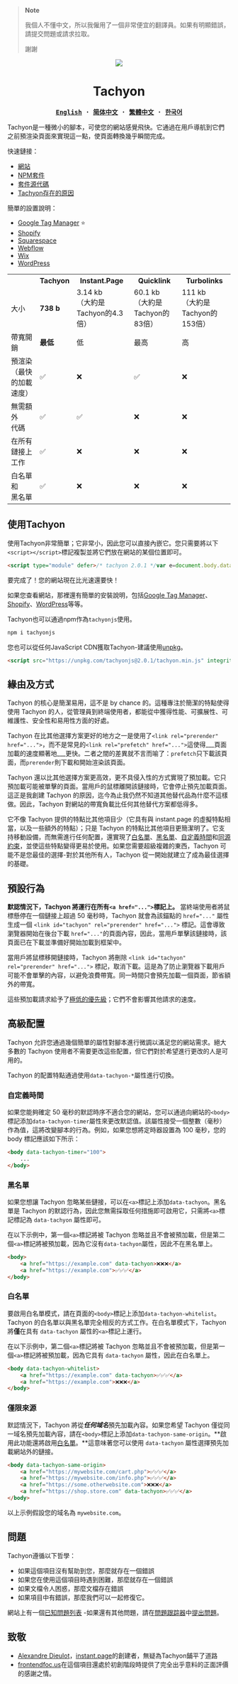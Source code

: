 > **Note**
>
>我個人不懂中文，所以我僱用了一個非常便宜的翻譯員。如果有明顯錯誤，請提交問題或請求拉取。
>
>謝謝

<div align="center">
<img src="../docs/content/tachyon-white.svg">


# Tachyon

<strong>
<samp>

[English](readme.md) · [简体中文](localized/readme.zh-CN.md) · [繁體中文](localized/readme.zh-TW.md) · [한국어](localized/readme.ko.md)

</samp>
</strong>
</div>

Tachyon是一種微小的腳本，可使您的網站感覺飛快。它通過在用戶導航到它們之前預渲染頁面來實現這一點，使頁面轉換幾乎瞬間完成。

快速鏈接：
- [網站](https://fasterthanlight.net)
- [NPM套件](https://www.npmjs.com/package/tachyonjs)
- [套件源代碼](https://github.com/weebney/tachyon/tree/main/tachyon)
- [Tachyon存在的原因](https://fasterthanlight.net/#the-why-the-how)

簡單的設置說明：
- [Google Tag Manager](https://fasterthanlight.net/cms) ⭐
- [Shopify](https://fasterthanlight.net/cms/shopify)
- [Squarespace](https://fasterthanlight.net/cms/squarespace)
- [Webflow](https://fasterthanlight.net/cms/webflow)
- [Wix](https://fasterthanlight.net/cms/wix)
- [WordPress](https://fasterthanlight.net/cms/wordpress)


<table>
  <tr>
    <th></th>
    <th>Tachyon</th>
    <th>Instant.Page</th>
    <th>Quicklink</th>
    <th>Turbolinks</th>
  </tr>
  <tr>
    <td>大小</td>
    <td><b>738 b</b></td>
    <td>3.14 kb<br>（大約是Tachyon的4.3倍）</td>
    <td>60.1 kb<br>（大約是Tachyon的83倍）</td>
    <td>111 kb<br>（大約是Tachyon的153倍）</td>
  </tr>
 <tr>
    <td>帶寬開銷</td>
    <td><b>最低</b></td>
    <td>低</td>
    <td>最高</td>
    <td>高</td>
</tr>
  <tr>
    <td>預渲染<br>（最快的加載速度）</td>
    <td>✅</td>
    <td>❌</td>
    <td>✅</td>
    <td>❌</td>
</tr>

  <tr>
    <td>無需額外<br>代碼</td>
    <td>✅</td>
    <td>✅</td>
    <td>❌</td>
    <td>❌</td>
</tr>
  <tr>
    <td>在所有<br>鏈接上工作</td>
    <td>✅</td>
    <td>❌</td>
    <td>❌</td>
    <td>❌</td>
</tr>
  <tr>
    <td>白名單和<br>黑名單</td>
    <td>✅</td>
    <td>❌</td>
    <td>❌</td>
    <td>❌</td>
</tr>
</table>

## 使用Tachyon

使用Tachyon非常簡單；它非常小，因此您可以直接內嵌它。您只需要將以下`<script></script>`標記複製並將它們放在網站的某個位置即可。

```html
<script type="module" defer>/* tachyon 2.0.1 */var e=document.body.dataset;const o="tachyonWhitelist"in e,n="tachyonSameOrigin"in e,a=e.tachyonTimer||50;let r=null;function i(){r=r?null:this;const t="tachyon";var e=document.getElementById(t);e?e.remove():setTimeout(()=>{var e;r===this&&((e=document.createElement("link")).id=t,e.href=this.href,e.rel="prerender",document.head.appendChild(e))},a)}function t(t){var e;t.dataset&&(e="tachyon"in t.dataset,"A"!==t.tagName||!t.href||e!=o&&!n||n&&!e&&t.origin!==window.location.origin||["mouseover","mouseout","touchstart","touchend"].forEach(e=>t.addEventListener(e,i,{passive:!0})))}new MutationObserver(e=>e.forEach(e=>e.addedNodes.forEach(t))).observe(document.body,{childList:!0,subtree:!0}),document.querySelectorAll("a").forEach(t);</script>
```

要完成了！您的網站現在比光速還要快！

如果您查看網站，那裡還有簡單的安裝說明，包括[Google Tag Manager](https://fasterthanlight.net/#easy-setup-instructions)、[Shopify](https://fasterthanlight.net/#easy-setup-instructions)、[WordPress](https://fasterthanlight.net/#easy-setup-instructions)等等。

Tachyon也可以通過npm作為`tachyonjs`使用。

```sh
npm i tachyonjs
```

您也可以從任何JavaScript CDN獲取Tachyon-建議使用[unpkg](https://unpkg.com/browse/tachyonjs@2.0.1/)。

```html
<script src="https://unpkg.com/tachyonjs@2.0.1/tachyon.min.js" integrity="sha384-4iJteL1FYnj4Ju83AJvNthpx5gZ1QaXCamXhY3lxhAjTNXUN+NXq5LQV/fXOSRme" type="module" crossorigin defer></script>
```

## 緣由及方式

Tachyon 的核心是簡潔易用，這不是 by chance 的。這種專注於簡潔的特點使得使用 Tachyon 的人，從管理員到終端使用者，都能從中獲得性能、可擴展性、可維護性、安全性和易用性方面的好處。

Tachyon 在比其他選擇方案更好的地方之一是使用了`<link rel="prerender" href="...">`，而不是常見的`<link rel="prefetch" href="...">`這使得___頁面加載的速度顯著地___更快。二者之間的差異就不言而喻了：`prefetch`只下載該頁面，而`prerender`則下載和開始渲染該頁面。

Tachyon 還以比其他選擇方案更高效，更不具侵入性的方式實現了預加載。它只預加載可能被單擊的頁面。當用戶的鼠標離開該鏈接時，它會停止預先加載頁面。這正是我創建 Tachyon 的原因，迄今為止我仍然不知道其他替代品為什麼不這樣做。因此，Tachyon 對網站的帶寬負載比任何其他替代方案都低得多。

它不像 Tachyon 提供的特點比其他項目少（它具有與 instant.page 的虛擬特點相當，以及一些額外的特點）；只是 Tachyon 的特點比其他項目更簡潔明了。它支持移動設備，而無需進行任何配置，還實現了[白名單](#白名單)、[黑名單](#黑名單)、[自定義時間](#自定義時間)和[同源約束](#僅限來源)，並使這些特點變得更易於使用。如果您需要超級複雜的東西，Tachyon 可能不是您最佳的選擇-對於其他所有人，Tachyon 從一開始就建立了成為最佳選擇的基礎。

## 預設行為

**默認情況下，Tachyon 將運行在所有`<a href="...">`標記上。** 當終端使用者將鼠標懸停在一個鏈接上超過 50 毫秒時，Tachyon 就會為該錨點的 `href="..."` 屬性生成一個 `<link id="tachyon" rel="prerender" href="...">` 標記。這會導致瀏覽器開始在後台下載 `href="..."`的頁面內容，因此，當用戶單擊該鏈接時，該頁面已在下載並準備好開始加載到框架中。

當用戶將鼠標移開鏈接時，Tachyon 將刪除 `<link id="tachyon" rel="prerender" href="...">` 標記，取消下載。這是為了防止瀏覽器下載用戶可能不會單擊的內容，以避免浪費帶寬。同一時間只會預先加載一個頁面，節省額外的帶寬。

這些預加載請求給予了[極低的優先級](https://medium.com/reloading/preload-prefetch-and-priorities-in-chrome-776165961bbf)；它們不會影響其他請求的速度。

## 高級配置

Tachyon 允許您通過幾個簡單的屬性對腳本進行微調以滿足您的網站需求。絕大多數的 Tachyon 使用者不需要更改這些配置，但它們對於希望進行更改的人是可用的。

Tachyon 的配置特點通過使用`data-tachyon-*`屬性進行切換。

### 自定義時間

如果您能夠確定 50 毫秒的默認時序不適合您的網站，您可以通過向網站的`<body>`標記添加`data-tachyon-timer`屬性來更改默認值。該屬性接受一個整數（毫秒）作為值，這將改變腳本的行為。例如，如果您想將定時器設置為 100 毫秒，您的 body 標記應該如下所示：

```html
<body data-tachyon-timer="100">
    ...
</body>
```

### 黑名單

如果您想讓 Tachyon 忽略某些鏈接，可以在`<a>`標記上添加`data-tachyon`。黑名單是 Tachyon 的默認行為，因此您無需採取任何措施即可啟用它，只需將`<a>`標記標記為 `data-tachyon` 屬性即可。

在以下示例中，第一個`<a>`標記將被 Tachyon 忽略並且不會被預加載，但是第二個`<a>`標記將被預加載，因為它沒有`data-tachyon`屬性，因此不在黑名單上。

```html
<body>
    <a href="https://example.com" data-tachyon>❌❌❌</a>
    <a href="https://example.com">✅✅✅</a>
</body>
```

### 白名單

要啟用白名單模式，請在頁面的`<body>`標記上添加`data-tachyon-whitelist`。Tachyon 的白名單以與黑名單完全相反的方式工作。在白名單模式下，Tachyon 將**僅**在具有 `data-tachyon` 屬性的`<a>`標記上運行。

在以下示例中，第二個`<a>`標記將被 Tachyon 忽略並且不會被預加載，但是第一個`<a>`標記將被預加載，因為它具有 `data-tachyon` 屬性，因此在白名單上。

```html
<body data-tachyon-whitelist>
    <a href="https://example.com" data-tachyon>✅✅✅</a>
    <a href="https://example.com">❌❌❌</a>
</body>
```

### 僅限來源

默認情況下，Tachyon 將從***任何域名***預先加載內容。如果您希望 Tachyon 僅從同一域名預先加載內容，請在`<body>`標記上添加`data-tachyon-same-origin`。**啟用此功能還將啟用[白名單](#白名單)。**這意味著您可以使用 `data-tachyon` 屬性選擇預先加載網站外的鏈接。

```html
<body data-tachyon-same-origin>
    <a href="https://mywebsite.com/cart.php">✅✅✅</a>
    <a href="https://mywebsite.com/info.php">✅✅✅</a>
    <a href="https://some.otherwebsite.com">❌❌❌</a>
    <a href="https://shop.store.com" data-tachyon>✅✅✅</a>
</body>
```

以上示例假設您的域名為 `mywebsite.com`。

## 問題

Tachyon遵循以下哲學：

- 如果這個項目沒有幫助到您，那麼就存在一個錯誤
- 如果您在使用這個項目時遇到困難，那麼就存在一個錯誤
- 如果文檔令人困惑，那麼文檔存在錯誤
- 如果項目中有錯誤，那麼我們可以一起修復它。

網站上有一個[已知問題列表](https://fasterthanlight.net/#known-issues) -如果還有其他問題，請在[問題跟踪器](https://github.com/weebney/tachyon/issues/)中[提出問題](https://github.com/weebney/tachyon/issues/)。

## 致敬

- [Alexandre Dieulot](https://dieulot.fr/)，[instant.page](https://instant.page/)的創建者，無疑為Tachyon鋪平了道路
- [frontendfoc.us](https://frontendfoc.us/)在這個項目還處於初創階段時提供了完全出乎意料的正面評價的感謝之情。